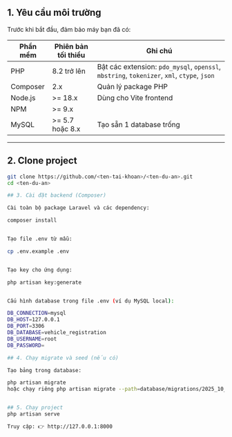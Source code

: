 
## 1. Yêu cầu môi trường

Trước khi bắt đầu, đảm bảo máy bạn đã có:

| Phần mềm | Phiên bản tối thiểu | Ghi chú |
|-----------|----------------------|----------|
| PHP | 8.2 trở lên | Bật các extension: `pdo_mysql`, `openssl`, `mbstring`, `tokenizer`, `xml`, `ctype`, `json` |
| Composer | 2.x | Quản lý package PHP |
| Node.js | >= 18.x | Dùng cho Vite frontend |
| NPM | >= 9.x | |
| MySQL | >= 5.7 hoặc 8.x | Tạo sẵn 1 database trống |

---

## 2. Clone project

```bash
git clone https://github.com/<ten-tai-khoan>/<ten-du-an>.git
cd <ten-du-an>

## 3. Cài đặt backend (Composer)

Cài toàn bộ package Laravel và các dependency:

composer install


Tạo file .env từ mẫu:

cp .env.example .env


Tạo key cho ứng dụng:

php artisan key:generate


Cấu hình database trong file .env (ví dụ MySQL local):

DB_CONNECTION=mysql
DB_HOST=127.0.0.1
DB_PORT=3306
DB_DATABASE=vehicle_registration
DB_USERNAME=root
DB_PASSWORD=

## 4. Chạy migrate và seed (nếu có)

Tạo bảng trong database:

php artisan migrate
hoặc chạy riêng php artisan migrate --path=database/migrations/2025_10_21_114105_create_vehicle_registrations_table.php


## 5. Chạy project
php artisan serve

Truy cập: 👉 http://127.0.0.1:8000